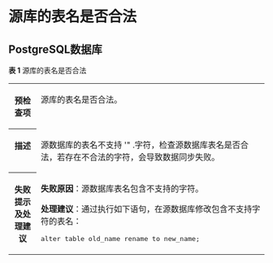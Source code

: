 # 源库的表名是否合法<a name="drs_11_0105"></a>

## PostgreSQL数据库<a name="section14885958191920"></a>

**表 1**  源库的表名是否合法

<a name="table18108192214474"></a>
<table><tbody><tr id="row19108192294711"><th class="firstcol" valign="top" width="11%" id="mcps1.2.3.1.1"><p id="p191087222477"><a name="p191087222477"></a><a name="p191087222477"></a><strong id="b13108162214473"><a name="b13108162214473"></a><a name="b13108162214473"></a>预检查项</strong></p>
</th>
<td class="cellrowborder" valign="top" width="89%" headers="mcps1.2.3.1.1 "><p id="p01081022104711"><a name="p01081022104711"></a><a name="p01081022104711"></a>源库的表名是否合法。</p>
</td>
</tr>
<tr id="row3108132254714"><th class="firstcol" valign="top" width="11%" id="mcps1.2.3.2.1"><p id="p1710810224473"><a name="p1710810224473"></a><a name="p1710810224473"></a><strong id="b510892211472"><a name="b510892211472"></a><a name="b510892211472"></a>描述</strong></p>
</th>
<td class="cellrowborder" valign="top" width="89%" headers="mcps1.2.3.2.1 "><p id="p15372705185323"><a name="p15372705185323"></a><a name="p15372705185323"></a>源数据库的表名不支持 '" .字符，检查源数据库表名是否合法，若存在不合法的字符，会导致数据同步失败。</p>
</td>
</tr>
<tr id="row212432224711"><th class="firstcol" valign="top" width="11%" id="mcps1.2.3.3.1"><p id="p1412462211472"><a name="p1412462211472"></a><a name="p1412462211472"></a><strong id="b111246227470"><a name="b111246227470"></a><a name="b111246227470"></a>失败提示及<strong id="b15891153114115"><a name="b15891153114115"></a><a name="b15891153114115"></a>处理建议</strong></strong></p>
</th>
<td class="cellrowborder" valign="top" width="89%" headers="mcps1.2.3.3.1 "><p id="p195635219105"><a name="p195635219105"></a><a name="p195635219105"></a><strong id="b15638219102"><a name="b15638219102"></a><a name="b15638219102"></a>失败原因</strong>：源数据库表名包含不支持的字符。</p>
<p id="p143538103549"><a name="p143538103549"></a><a name="p143538103549"></a><strong id="b03535104549"><a name="b03535104549"></a><a name="b03535104549"></a>处理建议</strong>：通过执行如下语句，在源数据库修改包含不支持字符的表名：</p>
<pre class="codeblock" id="codeblock18369191895413"><a name="codeblock18369191895413"></a><a name="codeblock18369191895413"></a>alter table old_name rename to new_name;</pre>
</td>
</tr>
</tbody>
</table>


